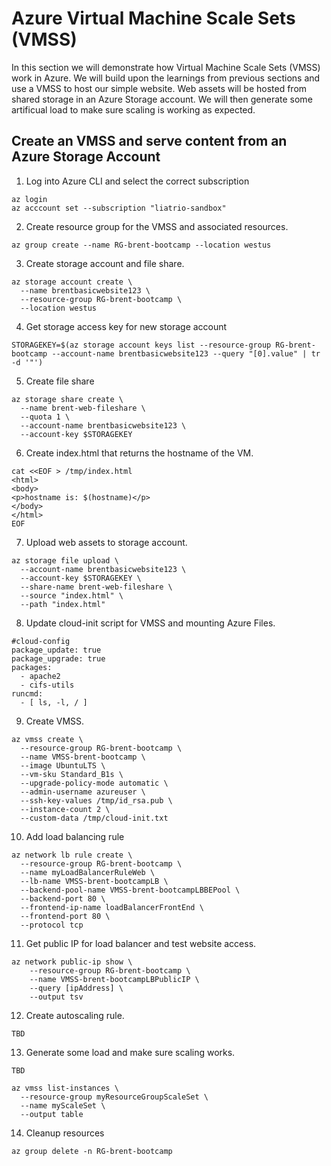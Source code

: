 # Azure Virtual Machine Scale Sets (VMSS)

In this section we will demonstrate how Virtual Machine Scale Sets (VMSS) work in Azure. We will build upon the learnings from previous sections and use a VMSS to host our simple website. Web assets will be hosted from shared storage in an Azure Storage account. We will then generate some artificual load to make sure scaling is working as expected.

## Create an VMSS and serve content from an Azure Storage Account

1. Log into Azure CLI and select the correct subscription

```
az login
az acccount set --subscription "liatrio-sandbox"
```

2. Create resource group for the VMSS and associated resources.

```
az group create --name RG-brent-bootcamp --location westus
```

3. Create storage account and file share.

```
az storage account create \
  --name brentbasicwebsite123 \
  --resource-group RG-brent-bootcamp \
  --location westus
```

4. Get storage access key for new storage account

```
STORAGEKEY=$(az storage account keys list --resource-group RG-brent-bootcamp --account-name brentbasicwebsite123 --query "[0].value" | tr -d '"')
```

5. Create file share

```
az storage share create \
  --name brent-web-fileshare \
  --quota 1 \
  --account-name brentbasicwebsite123 \
  --account-key $STORAGEKEY
```

6. Create index.html that returns the hostname of the VM.

```
cat <<EOF > /tmp/index.html
<html>
<body>
<p>hostname is: $(hostname)</p>
</body>
</html>
EOF
```

7. Upload web assets to storage account.

```
az storage file upload \
  --account-name brentbasicwebsite123 \
  --account-key $STORAGEKEY \
  --share-name brent-web-fileshare \
  --source "index.html" \
  --path "index.html"
```

8. Update cloud-init script for VMSS and mounting Azure Files.

```
#cloud-config
package_update: true
package_upgrade: true
packages:
  - apache2
  - cifs-utils
runcmd:
  - [ ls, -l, / ]
```

9. Create VMSS.

```
az vmss create \
  --resource-group RG-brent-bootcamp \
  --name VMSS-brent-bootcamp \
  --image UbuntuLTS \
  --vm-sku Standard_B1s \
  --upgrade-policy-mode automatic \
  --admin-username azureuser \
  --ssh-key-values /tmp/id_rsa.pub \
  --instance-count 2 \
  --custom-data /tmp/cloud-init.txt
```

10. Add load balancing rule

```
az network lb rule create \
  --resource-group RG-brent-bootcamp \
  --name myLoadBalancerRuleWeb \
  --lb-name VMSS-brent-bootcampLB \
  --backend-pool-name VMSS-brent-bootcampLBBEPool \
  --backend-port 80 \
  --frontend-ip-name loadBalancerFrontEnd \
  --frontend-port 80 \
  --protocol tcp
```

11. Get public IP for load balancer and test website access.

```
az network public-ip show \
    --resource-group RG-brent-bootcamp \
    --name VMSS-brent-bootcampLBPublicIP \
    --query [ipAddress] \
    --output tsv
```

12. Create autoscaling rule.

```
TBD
```

13. Generate some load and make sure scaling works.

```
TBD
```

```
az vmss list-instances \
  --resource-group myResourceGroupScaleSet \
  --name myScaleSet \
  --output table
```

14. Cleanup resources

```
az group delete -n RG-brent-bootcamp
```